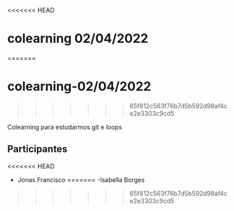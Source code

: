<<<<<<< HEAD
# colearning 02/04/2022
=======
# colearning-02/04/2022
>>>>>>> 65f812c563f76b7d5b592d98af4ce2e3303c9cd5

Colearning para estudarmos git e loops

## Participantes

<<<<<<< HEAD
- Jonas Francisco
=======
-Isabella Borges
>>>>>>> 65f812c563f76b7d5b592d98af4ce2e3303c9cd5
